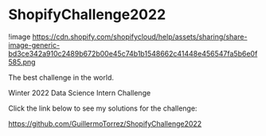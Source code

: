 # ShopifyChallenge2022

!image https://cdn.shopify.com/shopifycloud/help/assets/sharing/share-image-generic-bd3ce342a910c2489b672b00e45c74b1b1548662c41448e456547fa5b6e0f585.png

The best challenge in the world.

Winter 2022 Data Science Intern Challenge

Click the link below to see my solutions for the challenge:

https://github.com/GuillermoTorrez/ShopifyChallenge2022

